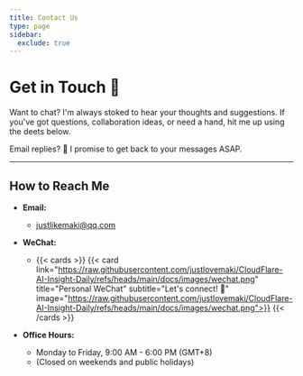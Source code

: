 ```yaml
---
title: Contact Us
type: page
sidebar:
  exclude: true
---
```

# Get in Touch 💬

Want to chat? I'm always stoked to hear your thoughts and suggestions. If you've got questions, collaboration ideas, or need a hand, hit me up using the deets below.

Email replies? 📧 I promise to get back to your messages ASAP.

---

## **How to Reach Me**

*   **Email:**
    *   [justlikemaki@qq.com](mailto:justlikemaki@qq.com)

*   **WeChat:**
    *   {{< cards >}}
        {{< card link="https://raw.githubusercontent.com/justlovemaki/CloudFlare-AI-Insight-Daily/refs/heads/main/docs/images/wechat.png" title="Personal WeChat" subtitle="Let's connect! 👋" image="https://raw.githubusercontent.com/justlovemaki/CloudFlare-AI-Insight-Daily/refs/heads/main/docs/images/wechat.png">}}
        {{< /cards >}}

*   **Office Hours:**
    *   Monday to Friday, 9:00 AM - 6:00 PM (GMT+8)
    *   (Closed on weekends and public holidays)